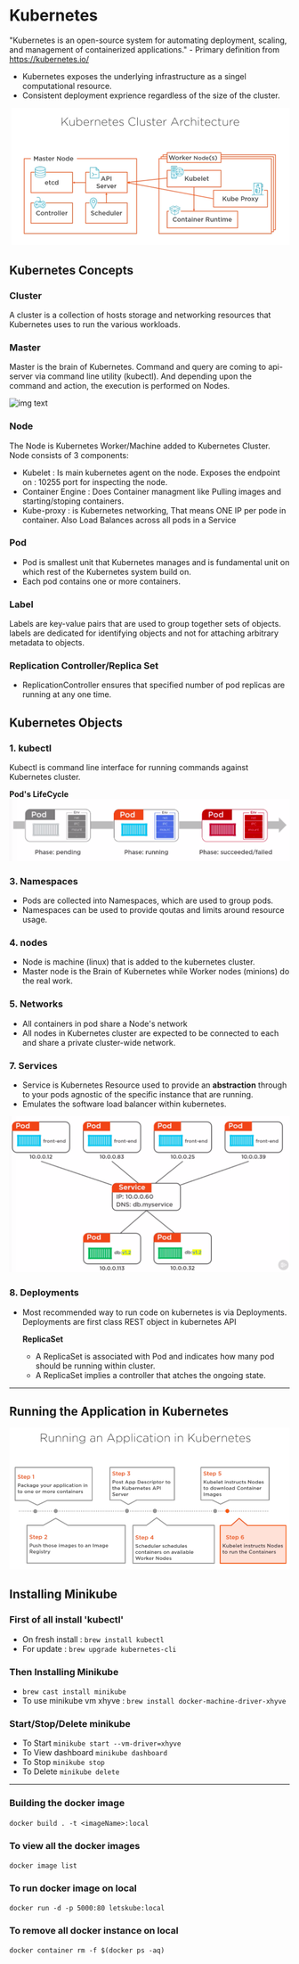 # Kubernetes

"Kubernetes is an open-source system for automating deployment, scaling, and management of containerized applications." - Primary definition from https://kubernetes.io/

- Kubernetes exposes the underlying infrastructure as a singel computational resource.
- Consistent deployment exprience regardless of the size of the cluster.

![img text](https://github.com/milindchavan12/aks/blob/master/assets/KubeArchitecture.png)

## Kubernetes Concepts

### Cluster
A cluster is a collection of hosts storage and networking resources that Kubernetes uses to run the various workloads.

### Master
Master is the brain of Kubernetes. Command and query are coming to api-server via command line utility (kubectl). And depending upon the command and action, the execution is performed on Nodes.

![img text](https://github.com/milindchavan12/kubernetes/blob/master/assets/kube-master.png)

### Node
The Node is Kubernetes Worker/Machine added to Kubernetes Cluster. Node consists of 3 components:
- Kubelet : Is main kubernetes agent on the node. Exposes the endpoint on : 10255 port for inspecting the node.
- Container Engine : Does Container managment like Pulling images and starting/stoping containers.
- Kube-proxy : is Kubernetes networking, That means ONE IP per pode in container. Also Load Balances across all pods in a Service

### Pod
- Pod is smallest unit that Kubernetes manages and is fundamental unit on which rest of the Kubernetes system build on.
- Each pod contains one or more containers.

### Label
Labels are key-value pairs that are used to group together sets of objects. labels are dedicated for identifying objects and not for attaching arbitrary metadata to objects.

### Replication Controller/Replica Set
- ReplicationController ensures that specified number of pod replicas are running at any one time.

## Kubernetes Objects

### 1. kubectl
Kubectl is command line interface for running commands against Kubernetes cluster.



**Pod's LifeCycle**
![img text](https://github.com/milindchavan12/aks/blob/master/assets/pod-lifecycle.png)

### 3. Namespaces
- Pods are collected into Namespaces, which are used to group pods.
- Namespaces can be used to provide qoutas and limits around resource usage.

### 4. nodes
- Node is machine (linux) that is added to the kubernetes cluster.
- Master node is the Brain of Kubernetes while Worker nodes (minions) do the real work.

### 5. Networks 
- All containers in pod share a Node's network
- All nodes in Kubernetes cluster are expected to be connected to each and share a private cluster-wide network.


### 7. Services
- Service is Kubernetes Resource used to provide an **abstraction** through to your pods agnostic of the specific instance that are running.
- Emulates the software load balancer within kubernetes.

![img text](https://github.com/milindchavan12/aks/blob/master/assets/service.png)

### 8. Deployments
- Most recommended way to run code on kubernetes is via Deployments. Deployments are first class REST object in kubernetes API
  
  **ReplicaSet**
    - A ReplicaSet is associated with Pod and indicates how many pod should be running within cluster.
    - A ReplicaSet implies a controller that atches the ongoing state.

------------------------------------------------------------------------------------------------------------

## Running the Application in Kubernetes

![img text](https://github.com/milindchavan12/aks/blob/master/assets/RunApp.png)

## Installing Minikube

### First of all install 'kubectl'
- On fresh install : `brew install kubectl`
- For update : `brew upgrade kubernetes-cli`

### Then Installing Minikube
- `brew cast install minikube`
- To use minikube vm xhyve : `brew install docker-machine-driver-xhyve`

### Start/Stop/Delete minikube
- To Start `minikube start --vm-driver=xhyve`
- To View dashboard `minikube dashboard`
- To Stop `minikube stop`
- To Delete `minikube delete`

------------------------------------------------------------------------------------------------------------
### Building the docker image
`
 docker build . -t <imageName>:local
`

### To view all the docker images
`
 docker image list
`

### To run docker image on local
`
docker run -d -p 5000:80 letskube:local
`

### To remove all docker instance on local
`
docker container rm -f $(docker ps -aq)
`


